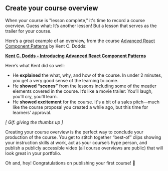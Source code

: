 ## Create your course overview
When your course is "lesson complete," it's time to record a course overview. Guess what: It’s another lesson! But a lesson that serves as the trailer for your course.

Here’s a great example of an overview, from the course [Advanced React Component Patterns](https://egghead.io/courses/advanced-react-component-patterns) by Kent C. Dodds:

**[Kent C. Dodds - Introducing Advanced React Component Patterns](https://egghead.io/lessons/react-introducing-advanced-react-component-patterns)**


Here’s what Kent did so well:


- He **explained** the what, why, and how of the course. In under 2 minutes, you get a very good sense of the learning to come.
- He **showed “scenes”** from the lessons including some of the meatier elements covered in the course. It’s like a movie trailer: You’ll laugh, you’ll cry, you’ll learn.
- He **showed excitement** for the course. It's a bit of a sales pitch—much like the course proposal you created a while ago, but this time for learners’ approval.

*[ Gif: giving the thumbs up ]*

Creating your course overview is the perfect way to conclude your production of the course. You get to stitch together “best-of” clips showing your instruction skills at work, act as your course’s hype person, and publish a publicly accessible video (all course overviews are public) that will look great in your portfolio.

Oh and, hey! Congratulations on publishing your first course! 🍾
